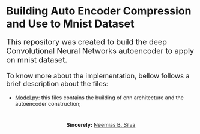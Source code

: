 # Building Auto Encoder Compression and Use to Mnist Dataset

<p style="font-size:20px;">This repository was created to build the deep Convolutional Neural Networks autoencoder to apply on mnist dataset.</p>


<p style="font-size:18px;">To know more about the implementation, bellow follows a brief description about the files:</p>

<ul>
    <li> <a href="model.py">Model.py</a>: this files contains the building of cnn architecture and the autoencoder construction;
    
</ul>


#

<p align="center"><b>Sincerely:</b> <a href="https://github.com/neemiasbsilva">Neemias B. Silva</a></p>

